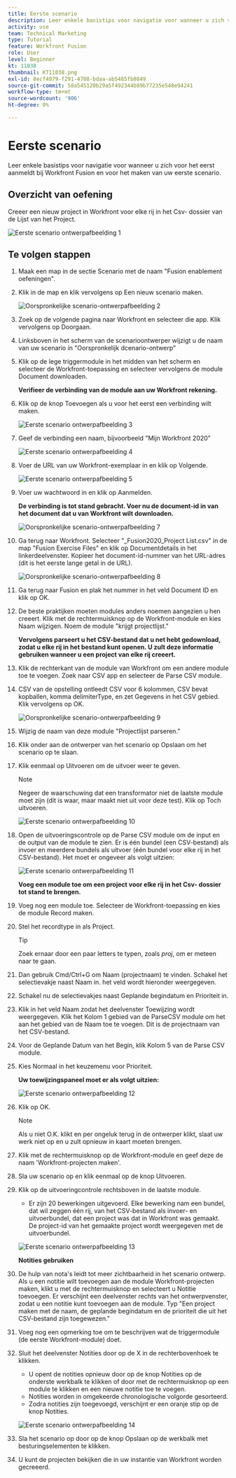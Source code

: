 ```yaml
---
title: Eerste scenario
description: Leer enkele basistips voor navigatie voor wanneer u zich voor het eerst aanmeldt bij Workfront Fusion en voor het maken van uw eerste scenario.
activity: use
team: Technical Marketing
type: Tutorial
feature: Workfront Fusion
role: User
level: Beginner
kt: 11038
thumbnail: KT11038.png
exl-id: 8ecf4979-f291-4788-bdaa-ab5485fb0849
source-git-commit: 58a545120b29a5f492344b89b77235e548e94241
workflow-type: tm+mt
source-wordcount: '906'
ht-degree: 0%

---
```


# Eerste scenario

Leer enkele basistips voor navigatie voor wanneer u zich voor het eerst aanmeldt bij Workfront Fusion en voor het maken van uw eerste scenario.

## Overzicht van oefening

Creeer een nieuw project in Workfront voor elke rij in het Csv- dossier van de Lijst van het Project.

![Eerste scenario ontwerpafbeelding 1](../12-exercises/assets/initial-scenario-design-1.png)

## Te volgen stappen

1. Maak een map in de sectie Scenario met de naam &quot;Fusion enablement oefeningen&quot;.
1. Klik in de map en klik vervolgens op Een nieuw scenario maken.

   ![Oorspronkelijke scenario-ontwerpafbeelding 2](../12-exercises/assets/initial-scenario-design-2.png)

1. Zoek op de volgende pagina naar Workfront en selecteer die app. Klik vervolgens op Doorgaan.
1. Linksboven in het scherm van de scenarioontwerper wijzigt u de naam van uw scenario in &quot;Oorspronkelijk dcenario-ontwerp&quot;
1. Klik op de lege triggermodule in het midden van het scherm en selecteer de Workfront-toepassing en selecteer vervolgens de module Document downloaden.

   **Verifieer de verbinding van de module aan uw Workfront rekening.**

1. Klik op de knop Toevoegen als u voor het eerst een verbinding wilt maken.

   ![Eerste scenario ontwerpafbeelding 3](../12-exercises/assets/initial-scenario-design-3.png)

1. Geef de verbinding een naam, bijvoorbeeld &quot;Mijn Workfront 2020&quot;

   ![Eerste scenario ontwerpafbeelding 4](../12-exercises/assets/initial-scenario-design-4.png)

1. Voer de URL van uw Workfront-exemplaar in en klik op Volgende.

   ![Eerste scenario ontwerpafbeelding 5](../12-exercises/assets/initial-scenario-design-5.png)

1. Voer uw wachtwoord in en klik op Aanmelden.

   **De verbinding is tot stand gebracht. Voer nu de document-id in van het document dat u van Workfront wilt downloaden.**

   ![Oorspronkelijke scenario-ontwerpafbeelding 7](../12-exercises/assets/initial-scenario-design-7.png)

1. Ga terug naar Workfront. Selecteer &quot;_Fusion2020_Project List.csv&quot; in de map &quot;Fusion Exercise Files&quot; en klik op Documentdetails in het linkerdeelvenster. Kopieer het document-id-nummer van het URL-adres (dit is het eerste lange getal in de URL).

   ![Oorspronkelijke scenario-ontwerpafbeelding 8](../12-exercises/assets/initial-scenario-design-8.png)

1. Ga terug naar Fusion en plak het nummer in het veld Document ID en klik op OK.
1. De beste praktijken moeten modules anders noemen aangezien u hen creeert. Klik met de rechtermuisknop op de Workfront-module en kies Naam wijzigen. Noem de module &quot;krijgt projectlijst.&quot;

   **Vervolgens parseert u het CSV-bestand dat u net hebt gedownload, zodat u elke rij in het bestand kunt openen. U zult deze informatie gebruiken wanneer u een project van elke rij creeert.**

1. Klik de rechterkant van de module van Workfront om een andere module toe te voegen. Zoek naar CSV app en selecteer de Parse CSV module.
1. CSV van de opstelling ontleedt CSV voor 6 kolommen, CSV bevat kopballen, komma delimiterType, en zet Gegevens in het CSV gebied. Klik vervolgens op OK.

   ![Oorspronkelijke scenario-ontwerpafbeelding 9](../12-exercises/assets/initial-scenario-design-9.png)

1. Wijzig de naam van deze module &quot;Projectlijst parseren.&quot;
1. Klik onder aan de ontwerper van het scenario op Opslaan om het scenario op te slaan.
1. Klik eenmaal op Uitvoeren om de uitvoer weer te geven.

   >[!NOTE]
   >
   >Negeer de waarschuwing dat een transformator niet de laatste module moet zijn (dit is waar, maar maakt niet uit voor deze test). Klik op Toch uitvoeren.

   ![Eerste scenario ontwerpafbeelding 10](../12-exercises/assets/initial-scenario-design-10.png)

1. Open de uitvoeringscontrole op de Parse CSV module om de input en de output van de module te zien. Er is één bundel (een CSV-bestand) als invoer en meerdere bundels als uitvoer (één bundel voor elke rij in het CSV-bestand). Het moet er ongeveer als volgt uitzien:

   ![Eerste scenario ontwerpafbeelding 11](../12-exercises/assets/initial-scenario-design-11.png)

   **Voeg een module toe om een project voor elke rij in het Csv- dossier tot stand te brengen.**

1. Voeg nog een module toe. Selecteer de Workfront-toepassing en kies de module Record maken.
1. Stel het recordtype in als Project.

   >[!TIP]
   >
   >Zoek ernaar door een paar letters te typen, zoals *proj*, om er meteen naar te gaan.

1. Dan gebruik Cmd/Ctrl+G om Naam (projectnaam) te vinden. Schakel het selectievakje naast Naam in. het veld wordt hieronder weergegeven.
1. Schakel nu de selectievakjes naast Geplande begindatum en Prioriteit in.
1. Klik in het veld Naam zodat het deelvenster Toewijzing wordt weergegeven. Klik het Kolom 1 gebied van de ParseCSV module om het aan het gebied van de Naam toe te voegen. Dit is de projectnaam van het CSV-bestand.
1. Voor de Geplande Datum van het Begin, klik Kolom 5 van de Parse CSV module.
1. Kies Normaal in het keuzemenu voor Prioriteit.

   **Uw toewijzingspaneel moet er als volgt uitzien:**

   ![Eerste scenario ontwerpafbeelding 12](../12-exercises/assets/initial-scenario-design-12.png)

1. Klik op OK.

   >[!NOTE]
   >
   >Als u niet O.K. klikt en per ongeluk terug in de ontwerper klikt, slaat uw werk niet op en u zult opnieuw in kaart moeten brengen.

1. Klik met de rechtermuisknop op de Workfront-module en geef deze de naam &#39;Workfront-projecten maken&#39;.
1. Sla uw scenario op en klik eenmaal op de knop Uitvoeren.
1. Klik op de uitvoeringcontrole rechtsboven in de laatste module.

   + Er zijn 20 bewerkingen uitgevoerd. Elke bewerking nam een bundel, dat wil zeggen één rij, van het CSV-bestand als invoer- en uitvoerbundel, dat een project was dat in Workfront was gemaakt. De project-id van het gemaakte project wordt weergegeven met de uitvoerbundel.

   ![Eerste scenario ontwerpafbeelding 13](../12-exercises/assets/initial-scenario-design-13.png)

   **Notities gebruiken**

1. De hulp van nota&#39;s leidt tot meer zichtbaarheid in het scenario ontwerp. Als u een notitie wilt toevoegen aan de module Workfront-projecten maken, klikt u met de rechtermuisknop en selecteert u Notitie toevoegen. Er verschijnt een deelvenster rechts van het ontwerpvenster, zodat u een notitie kunt toevoegen aan de module. Typ &quot;Een project maken met de naam, de geplande begindatum en de prioriteit die uit het CSV-bestand zijn toegewezen.&quot;
1. Voeg nog een opmerking toe om te beschrijven wat de triggermodule (de eerste Workfront-module) doet.
1. Sluit het deelvenster Notities door op de X in de rechterbovenhoek te klikken.

   + U opent de notities opnieuw door op de knop Notities op de onderste werkbalk te klikken of door met de rechtermuisknop op een module te klikken en een nieuwe notitie toe te voegen.
   + Notities worden in omgekeerde chronologische volgorde gesorteerd.
   + Zodra notities zijn toegevoegd, verschijnt er een oranje stip op de knop Notities.

   ![Eerste scenario ontwerpafbeelding 14](../12-exercises/assets/initial-scenario-design-14.png)

1. Sla het scenario op door op de knop Opslaan op de werkbalk met besturingselementen te klikken.
1. U kunt de projecten bekijken die in uw instantie van Workfront worden gecreeerd.
